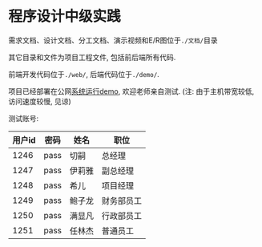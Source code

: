 # 程序设计中级实践

需求文档、设计文档、分工文档、演示视频和E/R图位于`./文档/`目录

其它目录和文件为项目工程文件, 包括前后端所有代码. 

前端开发代码位于`./web/`, 后端代码位于`./demo/`. 

项目已经部署在公网[系统运行demo](http://188.131.227.20:8080), 欢迎老师亲自测试. (注: 由于主机带宽较低, 访问速度较慢, 见谅)

测试账号:

| 用户id | 密码 | 姓名   | 职位       |
| ------ | ---- | ------ | ---------- |
| 1246   | pass | 切嗣   | 总经理     |
| 1247   | pass | 伊莉雅 | 副总经理   |
| 1248   | pass | 希儿   | 项目经理   |
| 1249   | pass | 鲍子龙 | 财务部员工 |
| 1250   | pass | 满显凡 | 行政部员工 |
| 1251   | pass | 任林杰 | 普通员工   |

